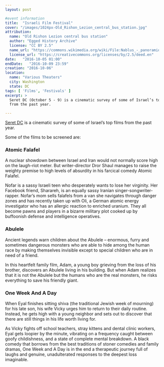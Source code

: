 ```yaml
---
layout: post

#event information
title:  "Israeli Film Festival"
cover: "/images/1024px-Old_Rishon_Lezion_central_bus_station.jpg"
attribution:
  name: "Old Rishon Lezion central bus station"
  author: "Egged History Archive"
  license: "CC BY 2.5"
  name_url: "https://commons.wikimedia.org/wiki/File:Nablus_-_panoramio.jpg"
  license_url: "https://creativecommons.org/licenses/by/2.5/deed.en"
date:   "2016-10-05 01:00"
endDate:   "2016-10-09 23:59"
creation: "2016-10-06"
location:
  name: "Various Theaters"
  city: Washington
  state: DC  
tags: [ 'Films', 'Festivals' ]
excerpt: >
  Seret DC (October 5 - 9) is a cinematic survey of some of Israel’s top films
  from the past year.

---
```


[Seret DC](https://www.wjff.org/seretdc/) is a cinematic survey of some of
Israel’s top films from the past year.

Some of the films to be screened are:

### Atomic Falafel

A nuclear showdown between Israel and Iran would not normally score high on the
laugh-riot meter. But writer-director Dror Shaul manages to raise the weighty
premise to high levels of absurdity in his farcical comedy Atomic Falafel.

Nofar is a sassy Israeli teen who desperately wants to lose her virginity. Her
Facebook friend, Sharareh, is an equally sassy Iranian
singer-songwriter-rapper. Nofar’s mom sells falafels from a van she navigates
through danger zones and has recently taken up with Oli, a German atomic energy
investigator who has an allergic reaction to enriched uranium.  They all become
pawns and players in a bizarre military plot cooked up by buffoonish defense
and intelligence operatives.

### Abulele

Ancient legends warn children about the Abulele – enormous, furry and sometimes
dangerous monsters who are able to hide among the human race by making
themselves invisible except to special children who are in need of a friend.

In this heartfelt family film, Adam, a young boy grieving from the loss of his
brother, discovers an Abulele living in his building. But when Adam realizes
that it is not the Abulele but the humans who are the real monsters, he risks
everything to save his friendly giant.

### One Week And A Day

When Eyal finishes sitting shiva (the traditional Jewish week of mourning) for
his late son, his wife Vicky urges him to return to their daily routine.
Instead, he gets high with a young neighbor and sets out to discover that there
are still things in his life worth living for.

As Vicky fights off school teachers, stray kittens and dental clinic workers,
Eyal gets loopier by the minute, vibrating on a frequency caught between goofy
childishness, and a state of complete mental breakdown. A black comedy that
borrows from the best traditions of stoner comedies and family dramas, One Week
and A Day is in the end a therapeutic journey full of laughs and genuine,
unadulterated responses to the deepest loss imaginable.

